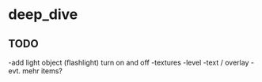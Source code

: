 # deep_dive

## TODO
-add light object (flashlight) turn on and off
-textures
-level
-text / overlay
-evt. mehr items?
